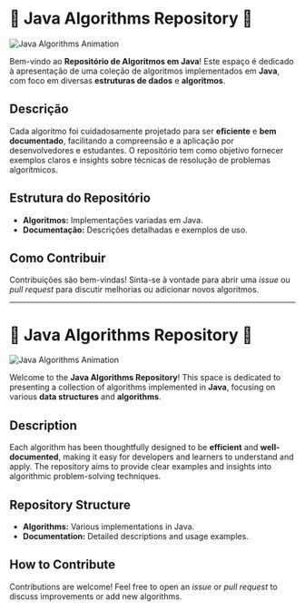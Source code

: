 # 🌟 Java Algorithms Repository 🌟

![Java Algorithms Animation](https://media.giphy.com/media/dxn6fRlTIShoeBr69N/giphy.gif)

Bem-vindo ao **Repositório de Algoritmos em Java**! Este espaço é dedicado à apresentação de uma coleção de algoritmos implementados em **Java**, com foco em diversas **estruturas de dados** e **algoritmos**.

## Descrição

Cada algoritmo foi cuidadosamente projetado para ser **eficiente** e **bem documentado**, facilitando a compreensão e a aplicação por desenvolvedores e estudantes. O repositório tem como objetivo fornecer exemplos claros e insights sobre técnicas de resolução de problemas algorítmicos.

## Estrutura do Repositório

- **Algoritmos:** Implementações variadas em Java.
- **Documentação:** Descrições detalhadas e exemplos de uso.

## Como Contribuir

Contribuições são bem-vindas! Sinta-se à vontade para abrir uma *issue* ou *pull request* para discutir melhorias ou adicionar novos algoritmos.

---

# 🌟 Java Algorithms Repository 🌟

![Java Algorithms Animation](https://media.giphy.com/media/dxn6fRlTIShoeBr69N/giphy.gif)

Welcome to the **Java Algorithms Repository**! This space is dedicated to presenting a collection of algorithms implemented in **Java**, focusing on various **data structures** and **algorithms**.

## Description

Each algorithm has been thoughtfully designed to be **efficient** and **well-documented**, making it easy for developers and learners to understand and apply. The repository aims to provide clear examples and insights into algorithmic problem-solving techniques.

## Repository Structure

- **Algorithms:** Various implementations in Java.
- **Documentation:** Detailed descriptions and usage examples.

## How to Contribute

Contributions are welcome! Feel free to open an *issue* or *pull request* to discuss improvements or add new algorithms.
